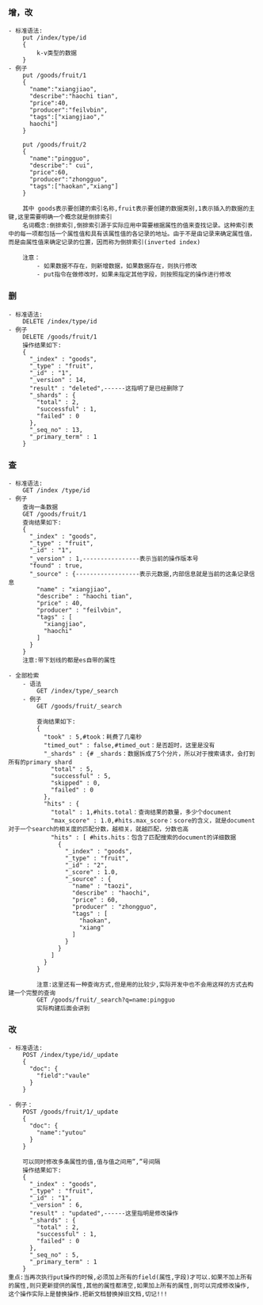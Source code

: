 ### 增，改
	- 标准语法:
		put /index/type/id
		{
			k-v类型的数据
		}
	- 例子
		put /goods/fruit/1
		{
		  "name":"xiangjiao",
		  "describe":"haochi tian",
		  "price":40,
		  "producer":"feilvbin",
		  "tags":["xiangjiao","
		  haochi"]
		}

		put /goods/fruit/2
		{
		  "name":"pingguo",
		  "describe":" cui",
		  "price":60,
		  "producer":"zhongguo",
		  "tags":["haokan","xiang"]
		}
		
		其中 goods表示要创建的索引名称,fruit表示要创建的数据类别,1表示插入的数据的主键,这里需要明确一个概念就是倒排索引
		名词概念:倒排索引,倒排索引源于实际应用中需要根据属性的值来查找记录。这种索引表中的每一项都包括一个属性值和具有该属性值的各记录的地址。由于不是由记录来确定属性值，而是由属性值来确定记录的位置，因而称为倒排索引(inverted index)
		
		注意：
			- 如果数据不存在，则新增数据，如果数据存在，则执行修改
			- put指令在做修改时，如果未指定其他字段，则按照指定的操作进行修改

### 删
	- 标准语法:
		DELETE /index/type/id
	- 例子
		DELETE /goods/fruit/1
		操作结果如下:
		{
		  "_index" : "goods",
		  "_type" : "fruit",
		  "_id" : "1",
		  "_version" : 14,
		  "result" : "deleted",------这指明了是已经删除了
		  "_shards" : {
			"total" : 2,
			"successful" : 1,
			"failed" : 0
		  },
		  "_seq_no" : 13,
		  "_primary_term" : 1
		}

### 查
	- 标准语法:
		GET /index /type/id
	- 例子
		查询一条数据
		GET /goods/fruit/1
		查询结果如下:
		{
		  "_index" : "goods",
		  "_type" : "fruit",
		  "_id" : "1",
		  "_version" : 1,----------------表示当前的操作版本号
		  "found" : true,
		  "_source" : {------------------表示元数据,内部信息就是当前的这条记录信息
			"name" : "xiangjiao",
			"describe" : "haochi tian",
			"price" : 40,
			"producer" : "feilvbin",
			"tags" : [
			  "xiangjiao",
			  "haochi"
			]
		  }
		}
		注意:带下划线的都是es自带的属性

	- 全部检索
		- 语法
			GET /index/type/_search
		- 例子
			GET /goods/fruit/_search

			查询结果如下:
			{
			  "took" : 5,#took：耗费了几毫秒
			  "timed_out" : false,#timed_out：是否超时，这里是没有
			  "_shards" : {# _shards：数据拆成了5个分片，所以对于搜索请求，会打到所有的primary shard
				"total" : 5,
				"successful" : 5,
				"skipped" : 0,
				"failed" : 0
			  },
			  "hits" : {
				"total" : 1,#hits.total：查询结果的数量，多少个document
				"max_score" : 1.0,#hits.max_score：score的含义，就是document对于一个search的相关度的匹配分数，越相关，就越匹配，分数也高
				"hits" : [ #hits.hits：包含了匹配搜索的document的详细数据
				  {
					"_index" : "goods",
					"_type" : "fruit",
					"_id" : "2",
					"_score" : 1.0,
					"_source" : {
					  "name" : "taozi",
					  "describe" : "haochi",
					  "price" : 60,
					  "producer" : "zhongguo",
					  "tags" : [
						"haokan",
						"xiang"
					  ]
					}
				  }
				]
			  }
			}

			注意:这里还有一种查询方式,但是用的比较少,实际开发中也不会用这样的方式去构建一个完整的查询
			GET /goods/fruit/_search?q=name:pingguo
			实际构建后面会讲到
### 改
	- 标准语法:
		POST /index/type/id/_update
		{
		  "doc": {
			"field":"vaule"
		  }
		}
	
	- 例子：
		POST /goods/fruit/1/_update
		{
		  "doc": {
			"name":"yutou"
		  }
		}

		可以同时修改多条属性的值,值与值之间用”,”号间隔
		操作结果如下:
		{
		  "_index" : "goods",
		  "_type" : "fruit",
		  "_id" : "1",
		  "_version" : 6,
		  "result" : "updated",------这里指明是修改操作
		  "_shards" : {
			"total" : 2,
			"successful" : 1,
			"failed" : 0
		  },
		  "_seq_no" : 5,
		  "_primary_term" : 1
		}
	重点:当再次执行put操作的时候,必须加上所有的field(属性,字段)才可以.如果不加上所有的属性,则只更新提供的属性,其他的属性都清空,如果加上所有的属性,则可以完成修改操作,
	这个操作实际上是替换操作.把新文档替换掉旧文档,切记!!!
